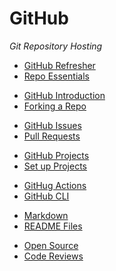 # GitHub

_Git Repository Hosting_

- [GitHub Refresher](./gh-refresher.md)
- [Repo Essentials](./gh-repo-todos.md)

<div></div>

- [GitHub Introduction](./gh-intro.md)
- [Forking a Repo](./gh-forking.md)

<div></div>

- [GitHub Issues](./gh-issues.md)
- [Pull Requests](./gh-pull-requests.md)

<div></div>

- [GitHub Projects](./gh-projects.md)
- [Set up Projects](./gh-projects-workflow.md)

<div></div>

- [GitHug Actions](./gh-actions.md)
- [GitHub CLI](./gh-cli.md)

<div></div>

- [Markdown](./markdown.md)
- [README Files](./readme-files.md)

<div></div>

- [Open Source](./open-source.md)
- [Code Reviews](https://google.github.io/eng-practices/)
